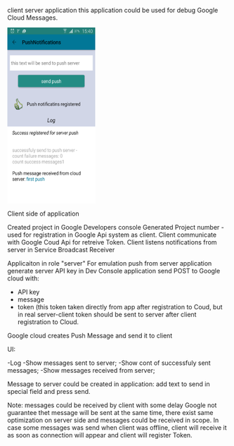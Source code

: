 client server application
this application could be used for debug Google Cloud Messages.

<img src="https://raw.githubusercontent.com/Flinbor/sample-GCM/gh-pages/device-2015-11-18-153941.png" alt="home screen" width="200" height="400" align="middle">

Client side of application

Created project in Google Developers console
Generated Project number - used for registration in Google Api system as client.
Client communicate with Google Coud Api for retreive Token.
Client listens notifications from server in Service Broadcast Receiver

Applicaiton in role "server"
For emulation push from  server application
generate server API key in Dev  Console
application send POST to Google cloud with:
- API key
- message
- token (this token taken directly from app after registration to Coud, but in real server-client token should be sent to server after client registration to Cloud.

Google cloud creates Push Message and send it to client

UI:

-Log
-Show messages sent to server;
-Show cont of successfuly sent messages;
-Show messages received from server;


Message to server could be created in application: add text to send in special field and press  send.

Note:
messages could be received by client with some delay
Google not guarantee thet message will be sent at the same time, there exist same optimization on server side and messages could be received in scope.
In case some messages was send when client was offline, client will receive it as soon as connection will appear and client will register Token. 
